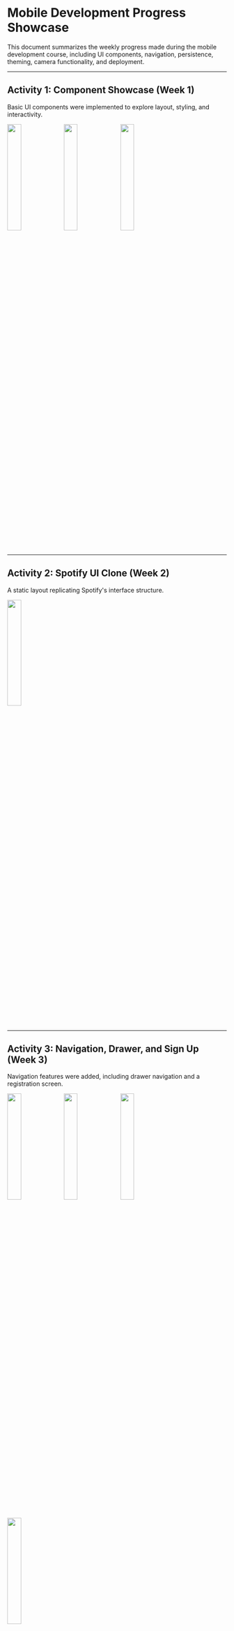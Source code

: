 # Mobile Development Progress Showcase

This document summarizes the weekly progress made during the mobile development course, including UI components, navigation, persistence, theming, camera functionality, and deployment.

---

## Activity 1: Component Showcase (Week 1)

Basic UI components were implemented to explore layout, styling, and interactivity.

<img src="https://github.com/user-attachments/assets/0ba9aaee-beb7-4a6a-be45-a230018e15c9" width="25%"/>
<img src="https://github.com/user-attachments/assets/5df240b1-0f35-4c27-b277-2fe77b3d6cce" width="25%"/>
<img src="https://github.com/user-attachments/assets/4f145e33-b416-4752-a887-4431330e4815" width="25%"/>

---

## Activity 2: Spotify UI Clone (Week 2)

A static layout replicating Spotify's interface structure.

<img src="https://github.com/user-attachments/assets/eb14722c-b2ec-42fc-8151-d888e87f28c0" width="25%"/>

---

## Activity 3: Navigation, Drawer, and Sign Up (Week 3)

Navigation features were added, including drawer navigation and a registration screen.

<img src="https://github.com/user-attachments/assets/19407ed8-4e50-4b18-94f8-288c364c13d0" width="25%"/>
<img src="https://github.com/user-attachments/assets/c66e3a31-b015-48ac-b2ea-6ca33744c80f" width="25%"/>
<img src="https://github.com/user-attachments/assets/539bdadc-01fd-4c1c-84a4-7d6affedf361" width="25%"/>
<img src="https://github.com/user-attachments/assets/a129eaaf-b9d1-4098-aab1-8c07273091d3" width="25%"/>

---

## Activity 4: Data Persistence (Week 4)

Local storage was added to preserve session data.

<img src="https://github.com/user-attachments/assets/585cebf7-1ede-43dd-a07c-7ee28a27a653" width="25%"/>

---

## Activity 5: Profile Management (Week 4)

A profile page was implemented with editing functionality and validation.

**Profile View**

<img src="https://github.com/user-attachments/assets/53261816-2160-443e-a3d8-9fe853fef6f9" width="25%"/>

**Profile Editing**

<img src="https://github.com/user-attachments/assets/304052f9-423d-4ca1-af3e-892126a1015d" width="25%"/>

**Error Handling**

<img src="https://github.com/user-attachments/assets/247c4f21-091a-4cfa-8047-f0d970791a9a" width="25%"/>

---

## Activity 6: Theme Switching (Week 5)

Light and dark themes were added with dynamic switching.

<img src="https://github.com/user-attachments/assets/a1fbd7bd-fa13-436d-a48d-428566a7d436" width="25%"/>
<img src="https://github.com/user-attachments/assets/570ad15a-db60-419d-9d3d-150ffbd15152" width="25%"/>

---

## Activity 7: Camera Integration (Week 5)

Camera functionality was added for capturing images within the app.

<img src="https://github.com/user-attachments/assets/5c9b1349-b932-4e97-9c46-18259cb56b6f" width="25%"/>
<img src="https://github.com/user-attachments/assets/d161c8ad-80cf-4ab4-a180-5008def08722" width="25%"/>

---

## Activity 8: iOS Deployment (Week 6)

Successfully tested the application running on iOS.

<img src="https://github.com/user-attachments/assets/1002c376-b22c-452b-b7cb-c007ea83cd9a" width="20%%"/>
<img src="https://github.com/user-attachments/assets/669e1103-7ec6-4f6f-9f6f-974cdc8c3fb7" width="20%"/>

---
